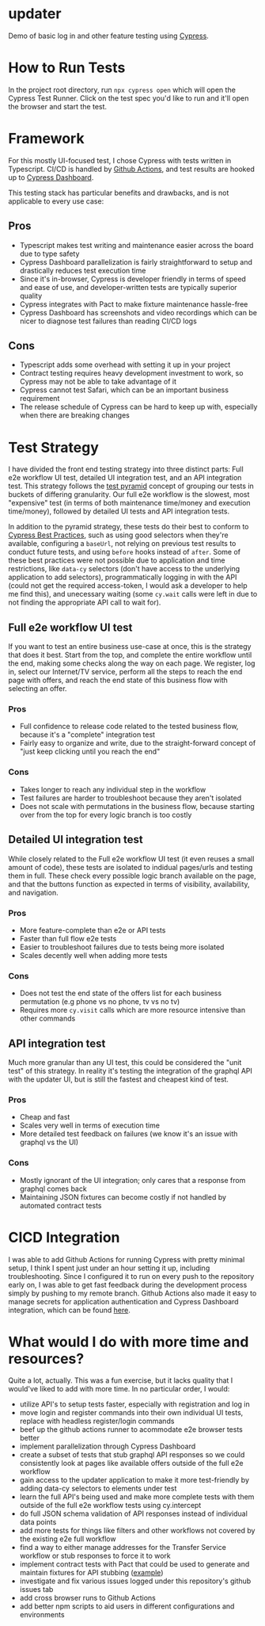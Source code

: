 # updater
Demo of basic log in and other feature testing using [Cypress](https://docs.cypress.io/guides/overview/why-cypress).

# How to Run Tests

In the project root directory, run `npx cypress open` which will open the Cypress Test Runner. Click on the test spec you'd like to run and it'll open the browser and start the test.

# Framework
For this mostly UI-focused test, I chose Cypress with tests written in Typescript. CI/CD is handled by [Github Actions](https://github.com/Joelasaur/updater/actions/workflows/cypress-github-actions.yml), and test results are hooked up to [Cypress Dashboard](https://dashboard.cypress.io/organizations/6ba0b3c0-6cc2-4694-af9e-4fb4eb19385b/projects). 

This testing stack has particular benefits and drawbacks, and is not applicable to every use case:
## Pros

- Typescript makes test writing and maintenance easier across the board due to type safety
- Cypress Dashboard parallelization is fairly straightforward to setup and drastically reduces test execution time
- Since it's in-browser, Cypress is developer friendly in terms of speed and ease of use, and developer-written tests are typically superior quality
- Cypress integrates with Pact to make fixture maintenance hassle-free 
- Cypress Dashboard has screenshots and video recordings which can be nicer to diagnose test failures than reading CI/CD logs
## Cons

- Typescript adds some overhead with setting it up in your project
- Contract testing requires heavy development investment to work, so Cypress may not be able to take advantage of it
- Cypress cannot test Safari, which can be an important business requirement
- The release schedule of Cypress can be hard to keep up with, especially when there are breaking changes
# Test Strategy

I have divided the front end testing strategy into three distinct parts: Full e2e workflow UI test, detailed UI integration test, and an API integration test. This strategy follows the [test pyramid](https://martinfowler.com/articles/practical-test-pyramid.html) concept of grouping our tests in buckets of differing granularity. Our full e2e workflow is the slowest, most "expensive" test (in terms of both maintenance time/money and execution time/money), followed by detailed UI tests and API integration tests. 

In addition to the pyramid strategy, these tests do their best to conform to [Cypress Best Practices](https://docs.cypress.io/guides/references/best-practices), such as using good selectors when they're available, configuring a `baseUrl`, not relying on previous test results to conduct future tests, and using `before` hooks instead of `after`. Some of these best practices were not possible due to application and time restrictions, like `data-cy` selectors (don't have access to the underlying application to add selectors), programmatically logging in with the API (could not get the required access-token, I would ask a developer to help me find this), and unecessary waiting (some `cy.wait` calls were left in due to not finding the appropriate API call to wait for). 

## Full e2e workflow UI test

If you want to test an entire business use-case at once, this is the strategy that does it best. Start from the top, and complete the entire workflow until the end, making some checks along the way on each page. We register, log in, select our Internet/TV service, perform all the steps to reach the end page with offers, and reach the end state of this business flow with selecting an offer. 

### Pros

- Full confidence to release code related to the tested business flow, because it's a "complete" integration test
- Fairly easy to organize and write, due to the straight-forward concept of "just keep clicking until you reach the end"

### Cons

- Takes longer to reach any individual step in the workflow
- Test failures are harder to troubleshoot because they aren't isolated
- Does not scale with permutations in the business flow, because starting over from the top for every logic branch is too costly

## Detailed UI integration test

While closely related to the Full e2e workflow UI test (it even reuses a small amount of code), these tests are isolated to indidual pages/urls and testing them in full. These check every possible logic branch available on the page, and that the buttons function as expected in terms of visibility, availability, and navigation.

### Pros

- More feature-complete than e2e or API tests
- Faster than full flow e2e tests
- Easier to troubleshoot failures due to tests being more isolated
- Scales decently well when adding more tests

### Cons

- Does not test the end state of the offers list for each business permutation (e.g phone vs no phone, tv vs no tv)
- Requires more `cy.visit` calls which are more resource intensive than other commands

## API integration test

Much more granular than any UI test, this could be considered the "unit test" of this strategy. In reality it's testing the integration of the graphql API with the updater UI, but is still the fastest and cheapest kind of test.

### Pros

- Cheap and fast
- Scales very well in terms of execution time
- More detailed test feedback on failures (we know it's an issue with graphql vs the UI)

### Cons

- Mostly ignorant of the UI integration; only cares that a response from graphql comes back
- Maintaining JSON fixtures can become costly if not handled by automated contract tests

# CICD Integration

I was able to add Github Actions for running Cypress with pretty minimal setup, I think I spent just under an hour setting it up, including troubleshooting. Since I configured it to run on every push to the repository early on, I was able to get fast feedback during the development process simply by pushing to my remote branch. Github Actions also made it easy to manage secrets for application authentication and Cypress Dashboard integration, which can be found [here](https://dashboard.cypress.io/organizations/6ba0b3c0-6cc2-4694-af9e-4fb4eb19385b/projects).

# What would I do with more time and resources?

Quite a lot, actually. This was a fun exercise, but it lacks quality that I would've liked to add with more time. In no particular order, I would: 

- utilize API's to setup tests faster, especially with registration and log in
- move login and register commands into their own individual UI tests, replace with headless register/login commands
- beef up the github actions runner to acommodate e2e browser tests better
- implement parallelization through Cypress Dashboard
- create a subset of tests that stub graphql API responses so we could consistently look at pages like available offers outside of the full e2e workflow
- gain access to the updater application to make it more test-friendly by adding data-cy selectors to elements under test
- learn the full API's being used and make more complete tests with them outside of the full e2e workflow tests using cy.intercept
- do full JSON schema validation of API responses instead of individual data points
- add more tests for things like filters and other workflows not covered by the existing e2e full workflow
- find a way to either manage addresses for the Transfer Service workflow or stub responses to force it to work
- implement contract tests with Pact that could be used to generate and maintain fixtures for API stubbing ([example](https://pactflow.io/blog/cypress-pact-front-end-testing-with-confidence/))
- investigate and fix various issues logged under this repository's github issues tab
- add cross browser runs to Github Actions
- add better npm scripts to aid users in different configurations and environments
